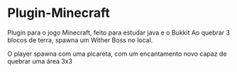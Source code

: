 # Plugin-Minecraft
Plugin para o jogo Minecraft, feito para estudar java e o Bukkit
Ao quebrar 3 blocos de terra, spawna um Wither Boss no local.

O player spawna com uma picareta, com um encantamento novo capaz de quebrar uma área 3x3
